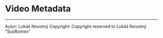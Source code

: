 # Video Metadata
-------------------------



Autor: Lukáš Novotný
Copyright: Copyright reserved to Lukáš Novotný "SusRomeo"
